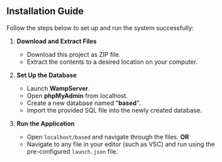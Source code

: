 ## Installation Guide

Follow the steps below to set up and run the system successfully:

1. **Download and Extract Files**
   * Download this project as ZIP file.
   * Extract the contents to a desired location on your computer.

2. **Set Up the Database**
   * Launch **WampServer**.
   * Open **phpMyAdmin** from localhost.
   * Create a new database named "**based**".
   * Import the provided SQL file into the newly created database.

4. **Run the Application**
   * Open `localhost/based` and navigate through the files.
   **OR**
   * Navigate to any file in your editor (such as VSC) and run using the pre-configured `launch.json` file.

